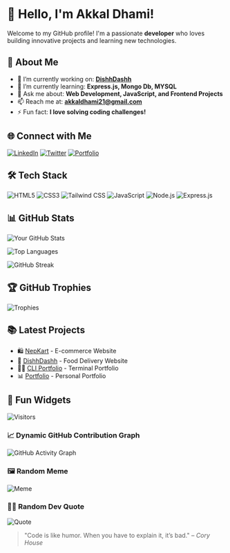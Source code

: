 # 👋 Hello, I'm Akkal Dhami!

Welcome to my GitHub profile! I'm a passionate **developer** who loves building innovative projects and learning new technologies.

## 🚀 About Me

- 🔭 I’m currently working on: **[DishhDashh](https://dishhdashh.vercel.app/)**
- 🌱 I’m currently learning: **Express.js, Mongo Db, MYSQL**
- 💬 Ask me about: **Web Development, JavaScript, and Frontend Projects**
- 📫 Reach me at: **akkaldhami21@gmail.com**
- ⚡ Fun fact: **I love solving coding challenges!**

## 🌐 Connect with Me

[![LinkedIn](https://img.shields.io/badge/-LinkedIn-blue?style=for-the-badge&logo=linkedin)](https://linkedin.com/in/yourname)
[![Twitter](https://img.shields.io/badge/-Twitter-blue?style=for-the-badge&logo=twitter)](https://twitter.com/yourhandle)
[![Portfolio](https://img.shields.io/badge/-Portfolio-black?style=for-the-badge&logo=web)](https://akkal.vercel.app)

## 🛠️ Tech Stack

![HTML5](https://img.shields.io/badge/-HTML5-E34F26?style=flat-square&logo=html5&logoColor=white) 
![CSS3](https://img.shields.io/badge/-CSS3-1572B6?style=flat-square&logo=css3) 
![Tailwind CSS](https://img.shields.io/badge/-Tailwind%20CSS-38B2AC?style=flat-square&logo=tailwind-css&logoColor=white)
![JavaScript](https://img.shields.io/badge/-JavaScript-F7DF1E?style=flat-square&logo=javascript&logoColor=black)
![Node.js](https://img.shields.io/badge/-Node.js-339933?style=flat-square&logo=node.js&logoColor=white)
![Express.js](https://img.shields.io/badge/-Express.js-000000?style=flat-square&logo=express&logoColor=white)

## 📊 GitHub Stats

![Your GitHub Stats](https://github-readme-stats.vercel.app/api?username=AkkalDhami&show_icons=true&theme=radical)

![Top Languages](https://github-readme-stats.vercel.app/api/top-langs/?username=AkkalDhami&layout=compact&theme=tokyonight)

![GitHub Streak](https://github-readme-streak-stats.herokuapp.com/?user=AkkalDhami&theme=dark)

## 🏆 GitHub Trophies

![Trophies](https://github-profile-trophy.vercel.app/?username=AkkalDhami&theme=dracula)

## 📚 Latest Projects

- 🛍️ [NepKart](https://nepkart.vercel.app/) - E-commerce Website
- 🛵 [DishhDashh](https://dishhdashh.vercel.app/) - Food Delivery Website
- 👨‍💻 [CLI Portfolio](https://terminal-portfolio-akkal.vercel.app/) - Terminal Portfolio
- 📊 [Portfolio](https://akkal.vercel.app/) - Personal Portfolio

## 🎨 Fun Widgets

![Visitors](https://badges.pufler.dev/visits/AkkalDhami/AkkalDhami)


### 📈 Dynamic GitHub Contribution Graph

![GitHub Activity Graph](https://github-readme-activity-graph.vercel.app/graph?username=AkkalDhami&theme=react)

### 🖼️ Random Meme

![Meme](https://api.memegen.link/images/flat/custom/random_meme.png)


### 🧙‍♂️ Random Dev Quote

![Quote](https://quotes-github-readme.vercel.app/api?type=horizontal&theme=radical)


> "Code is like humor. When you have to explain it, it’s bad." – *Cory House*

